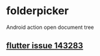 # folderpicker

Android action open document tree

## [flutter issue 143283](https://github.com/flutter/flutter/issues/143283)

